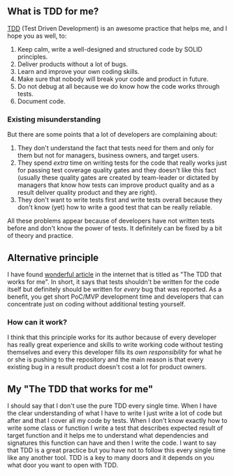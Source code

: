 ## What is TDD for me?
[TDD][link_tdd] (Test Driven Development) is an awesome practice that helps me, and I hope you as well, to:
1. Keep calm, write a well-designed and structured code by SOLID principles.
2. Deliver products without a lot of bugs.
3. Learn and improve your own coding skills.
4. Make sure that nobody will break your code and product in future.
5. Do not debug at all because we do know how the code works through tests.
6. Document code.

### Existing misunderstanding
But there are some points that a lot of developers are complaining about:

1. They don't understand the fact that tests need for them and only for them but not for managers, business owners, and target users.
2. They spend *extra* time on writing tests for the code that really works just for passing test coverage quality gates and they doesn't like this fact (usually these quality gates are created by team-leader or dictated by managers that know how tests can improve product quality and as a result deliver quality product and they are right).
3. They don't want to write tests first and write tests overall because they don't know (yet) how to write a good test that can be really reliable.

All these problems appear because of developers have not written tests before and don't know the power of tests. It definitely can be fixed by a bit of theory and practice. 

## Alternative principle
I have found [wonderful article][link_yegor_tdd] in the internet that is titled as "The TDD that works for me". In short, it says that tests shouldn't be written for the code itself but definitely should be written for *every* bug that was reported. As a benefit, you get short PoC/MVP development time and developers that can concentrate just on coding without additional testing yourself.

### How can it work?
I think that this principle works for its author because of every developer has really great experience and skills to write working code without testing themselves and every this developer fills its *own responsibility* for what he or she is pushing to the repository and the main reason is that every existing bug in a result product doesn't cost a lot for product owners.

## My "The TDD that works for me"
I should say that I don't use the pure TDD every single time. When I have the clear understanding of what I have to write I just write a lot of code but after and that I cover all my code by tests. When I don't know exactly how to write some class or function I write a test that describes expected result of target function and it helps me to understand what dependencies and signatures this function can have and then I write the code.
I want to say that TDD is a great practice but you have not to follow this every single time like any another tool. TDD is a key to many doors and it depends on you what door you want to open with TDD.

[link_tdd]: https://en.wikipedia.org/wiki/Test-driven_development
[link_yegor_tdd]: http://www.yegor256.com/2017/03/24/tdd-that-works.html
